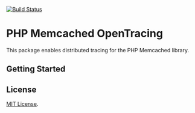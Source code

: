 [![Build Status](https://travis-ci.org/jonahgeorge/opentracing-contrib-php-memcached.svg?branch=master)](https://travis-ci.org/jonahgeorge/opentracing-contrib-php-memcached)

# PHP Memcached OpenTracing 

This package enables distributed tracing for the PHP Memcached library.

## Getting Started

## License

[MIT License](./LICENSE).
